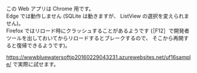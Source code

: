 この Web アプリは Chrome 用です。  
Edge では動作しません (SQLite は動きますが、 ListView の選択を変えられません)。  
Firefox ではリロード時にクラッシュすることがあるようです (［F12］で開発者ツールを出しておいてからリロードするとブレークするので、 そこから再開すると復帰できるようです)。

https://wwwbluewatersoftjp20160229043231.azurewebsites.net/uf16sample/ で実際に試せます。